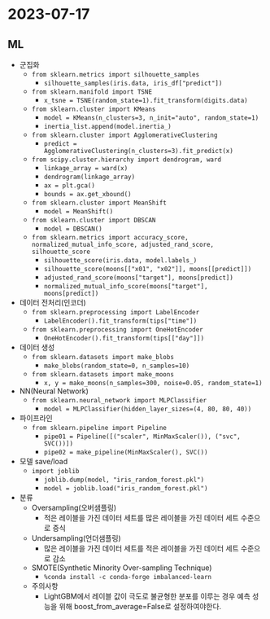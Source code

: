 # 2023-07-17

## ML
* 군집화
    * `from sklearn.metrics import silhouette_samples`
        * `silhouette_samples(iris.data, iris_df["predict"])`
    * `from sklearn.manifold import TSNE`
        * `x_tsne = TSNE(random_state=1).fit_transform(digits.data)`
    * `from sklearn.cluster import KMeans`
        * `model = KMeans(n_clusters=3, n_init="auto", random_state=1)`
        * `inertia_list.append(model.inertia_)`
    * `from sklearn.cluster import AgglomerativeClustering`
        * `predict = AgglomerativeClustering(n_clusters=3).fit_predict(x)`
    * `from scipy.cluster.hierarchy import dendrogram, ward`
        * `linkage_array = ward(x)`
        * `dendrogram(linkage_array)`
        * `ax = plt.gca()`
        * `bounds = ax.get_xbound()`
    * `from sklearn.cluster import MeanShift`
        * `model = MeanShift()`
    * `from sklearn.cluster import DBSCAN`
        * `model = DBSCAN()`
    * `from sklearn.metrics import accuracy_score, normalized_mutual_info_score, adjusted_rand_score, silhouette_score`
        * `silhouette_score(iris.data, model.labels_)`
        * `silhouette_score(moons[["x01", "x02"]], moons[[predict]])`
        * `adjusted_rand_score(moons["target"], moons[predict])`
        * `normalized_mutual_info_score(moons["target"], moons[predict])`
* 데이터 전처리(인코더)
    * `from sklearn.preprocessing import LabelEncoder`
        * `LabelEncoder().fit_transform(tips["time"])`
    * `from sklearn.preprocessing import OneHotEncoder`
        * `OneHotEncoder().fit_transform(tips[["day"]])`
* 데이터 생성
    * `from sklearn.datasets import make_blobs`
        * `make_blobs(random_state=0, n_samples=10)`
    * `from sklearn.datasets import make_moons`
        * `x, y = make_moons(n_samples=300, noise=0.05, random_state=1)`
* NN(Neural Network)
    * `from sklearn.neural_network import MLPClassifier`
        * `model = MLPClassifier(hidden_layer_sizes=(4, 80, 80, 40))`
* 파이프라인
    * `from sklearn.pipeline import Pipeline`
        * `pipe01 = Pipeline([("scaler", MinMaxScaler()), ("svc", SVC())])`
        * `pipe02 = make_pipeline(MinMaxScaler(), SVC())`
* 모델 save/load
    * `import joblib`
        * `joblib.dump(model, "iris_random_forest.pkl")`
        * `model = joblib.load("iris_random_forest.pkl")`
* 분류
    * Oversampling(오버샘플링)
        * 적은 레이블을 가진 데이터 세트를 많은 레이블을 가진 데이터 세트 수준으로 증식
    * Undersampling(언더샘플링)
        * 많은 레이블을 가진 데이터 세트를 적은 레이블을 가진 데이터 세트 수준으로 감소
    * SMOTE(Synthetic Minority Over-sampling Technique)
        * `%conda install -c conda-forge imbalanced-learn`
    * 주의사항
        * LightGBM에서 레이블 값이 극도로 불균형한 분포를 이루는 경우 예측 성능을 위해 boost_from_average=False로 설정하여야한다.